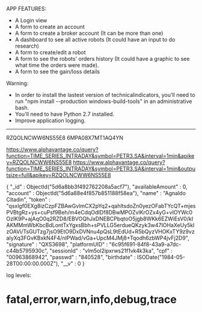 
APP FEATURES:

* A Login view
* A form to create an account
* A form to create a broker account (It can be more than one)
* A dashboard to see all active robots (It could have an input to do research)
* A form to create/edit a robot
* A form to see the robots' orders history (It could have a graphic to see what time the orders were made).
* A form to see the gain/loss details

Warning:
* In order to install the lastest version of technicalindicators, you'll need to run "npm install --production windows-build-tools" in an administrative bash.
* You'll need to have Python 2.7 installed.
* Improve application logging.

-------
RZQOLNCWW6NS55E8
6MPA08X7MT1AQ4YN

https://www.alphavantage.co/query?function=TIME_SERIES_INTRADAY&symbol=PETR3.SA&interval=1min&apikey=RZQOLNCWW6NS55E8
https://www.alphavantage.co/query?function=TIME_SERIES_INTRADAY&symbol=PETR3.SA&interval=1min&outputsize=full&apikey=RZQOLNCWW6NS55E8

{
    "_id" : ObjectId("5d6a8bb3f492762208a5acf7"),
    "availableAmount" : 0,
    "account" : ObjectId("5d6a88e4f857b851188f58ea"),
    "name" : "Agnaldo Citadin",
    "token" : "qsxlgf0EXg8izCzpFZBAwGvlmCX2pYq2+qahltsdoZn0yezOFabTYcQT+mjesPVBtgRz+ys+cuPsf9Beh/m4eCdqOdIDf8DBwMPOZvlKrOZx4yG+vIOYWc0OzlK9P+ajAqO0q2RZD8/EBVOQhJxDNEBCPbqtoO5jgb8WKk6EZWiEsV0/kIAKMMmWbKbcBdLontTxYgxsBbh+sPVLLG5erdueQKzyk3w47IOHaXeUy5klzOAVi/TsGUTzg7jsO9EtO9DxDVNnu4pQsL9tEdUd+R5bQyzVHOKxTY9z9vzaIyXq3FGvKBxkN4F4/nIPWad/vGa+UpcM4JMj8+Tqodh6zbWP4jvFj2D9",
    "signature" : "QXS3698",
    "platformUID" : "6c95f691-84f8-43a9-a7dc-c44b5795930c",
    "sessionId" : "vlm5ol2ipxrws21f1vk4k3ka",
    "cpf" : "00963868942",
    "passwd" : "840528",
    "birthdate" : ISODate("1984-05-28T00:00:00.000Z"),
    "__v" : 0
}

log levels:
# fatal,error,warn,info,debug,trace